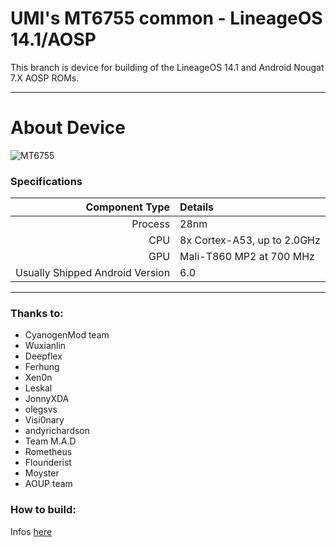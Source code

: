 UMI's MT6755 common - LineageOS 14.1/AOSP
==============

This branch is device for building of the LineageOS 14.1 and Android Nougat 7.X AOSP ROMs.

---

# About Device

![MT6755](http://www.fudzilla.com/media/k2/items/cache/cd5e43febb5b8e1931d27b5684252289_XL.jpg)

### Specifications

Component Type | Details
-------:|:-------------------------
Process | 28nm
CPU     | 8x Cortex-A53, up to 2.0GHz
GPU     | Mali-T860 MP2 at 700 MHz
Usually Shipped Android Version | 6.0
---

### Thanks to:
 * CyanogenMod team
 * Wuxianlin
 * Deepflex
 * Ferhung
 * Xen0n
 * Leskal
 * JonnyXDA
 * olegsvs
 * Visi0nary
 * andyrichardson
 * Team M.A.D
 * Rometheus
 * Flounderist
 * Moyster
 * AOUP team

### How to build:
Infos [here](https://github.com/AOUP-AndroidOpenUmiProject/local_manifests/tree/cm-13.0)
